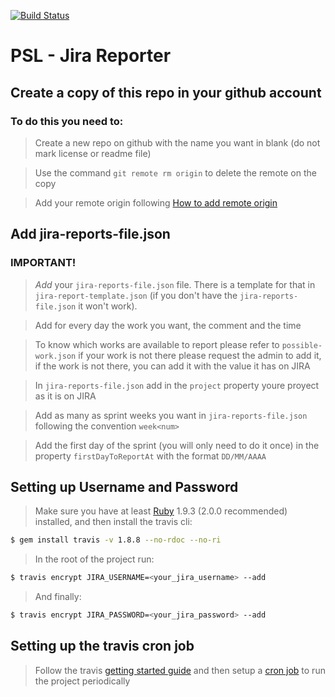 [![Build Status](https://travis-ci.org/svillegasz/jira-reporter.svg?branch=master)](https://travis-ci.org/svillegasz/jira-reporter)

# PSL - Jira Reporter

## Create a copy of this repo in your github account
### To do this you need to:
> Create a new repo on github with the name you want in blank (do not mark license or readme file)

> Use the command ```git remote rm origin``` to delete the remote on the copy

> Add your remote origin following [How to add remote origin](https://help.github.com/articles/adding-a-remote/)

## Add jira-reports-file.json
### IMPORTANT!
> *Add* your ```jira-reports-file.json``` file. There is a template for that in ```jira-report-template.json``` (if you don't have the ```jira-reports-file.json``` it won't work).

> Add for every day the work you want, the comment and the time

> To know which works are available to report please refer to ```possible-work.json``` if your work is not there please request the admin to add it, if the work is not there, you can add it with the value it has on JIRA

> In ```jira-reports-file.json``` add in the ```project``` property youre proyect as it is on JIRA

> Add as many as sprint weeks you want in ```jira-reports-file.json``` following the convention ```week<num>```

> Add the first day of the sprint (you will only need to do it once) in the property ```firstDayToReportAt``` with the format ```DD/MM/AAAA```

## Setting up Username and Password

> Make sure you have at least [Ruby](http://www.ruby-lang.org/en/downloads/) 1.9.3 (2.0.0 recommended) installed, and then install the travis cli:
```sh
$ gem install travis -v 1.8.8 --no-rdoc --no-ri
```
> In the root of the project run:
```sh
$ travis encrypt JIRA_USERNAME=<your_jira_username> --add
```
> And finally:
```sh
$ travis encrypt JIRA_PASSWORD=<your_jira_password> --add
```

## Setting up the travis cron job
> Follow the travis [getting started guide](https://docs.travis-ci.com/user/getting-started/) and then setup a [cron job](https://docs.travis-ci.com/user/cron-jobs/) to run the project periodically
